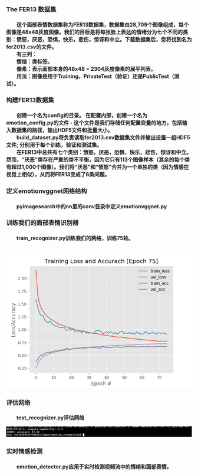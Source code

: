 <h3>The FER13 数据集
<h4>&emsp;&emsp;这个面部表情数据集称为FER13数据集，数据集由28,709个图像组成，每个图像是48x48灰度图像。我们的目标是将每张脸上表达的情绪分为七个不同的类别：愤怒，厌恶，恐惧，快乐，悲伤，惊讶和中立。下载数据集后，您将找到名为fer2013.csv的文件。<br/>
&emsp;&emsp;有三列：<br/>
&emsp;&emsp;情绪：类标签。<br/>
&emsp;&emsp;像素：表示面部本身的48x48 = 2304灰度像素的展平列表。<br/>
&emsp;&emsp;用法：图像是用于Training，PrivateTest（验证）还是PublicTest（测试）。<h4/>
<h3>构建FER13数据集
<h4>&emsp;&emsp;创建一个名为config的目录。 在配置内部，创建一个名为emotion_config.py的文件 - 这个文件是我们存储任何配置变量的地方，包括输入数据集的路径，输出HDF5文件和批量大小。<br/>
&emsp;&emsp;build_dataset.py将负责读取fer2013.csv数据集文件并输出设置一组HDF5文件; 分别用于每个训练，验证和测试集。<br/> 
&emsp;&emsp;在FER13中总共有七个类别：愤怒，厌恶，恐惧，快乐，悲伤，惊讶和中立。 然而，“厌恶”类存在严重的类不平衡，因为它只有113个图像样本（其余的每个类有超过1,000个图像）。我们将“厌恶”和“愤怒”合并为一个单独的类（因为情感在视觉上相似），从而将FER13变成了6类问题。<h4/>
<h3>定义emotionvggnet网络结构
<h4>&emsp;&emsp;pyimagesearch中的nn里的conv目录中定义emotionvggnet.py<h4/>
<h3>训练我们的面部表情识别器
<h4>&emsp;&emsp;train_recognizer.py训练我们的网络，训练75轮。<h4/>
  
![](https://github.com/czwinner/DeepLearning/blob/master/emotion_recognition/datasets/fer2013/output/vggnet_emotion.png)
<h3>评估网络
<h4>&emsp;&emsp;test_recognizer.py评估网络
  
![](https://github.com/czwinner/DeepLearning/blob/master/emotion_recognition/datasets/fer2013/output/%E5%87%86%E7%A1%AE%E7%8E%87.png)
<h3>实时情感检测
<h4>&emsp;&emsp;emotion_detector.py应用于实时检测视频流中的情绪和面部表情。 
